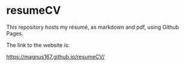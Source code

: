 # resumeCV

This repository hosts my résumé, as markdown and pdf, using Github Pages.

The link to the website is:

https://magnus167.github.io/resumeCV/
